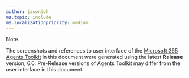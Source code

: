 ```yaml
---
author: jasonjoh
ms.topic: include
ms.localizationpriority: medium
---
```


<!-- markdownlint-disable MD041-->

> [!NOTE]
> The screenshots and references to user interface of the [Microsoft 365 Agents Toolkit](https://aka.ms/M365AgentsToolkit) in this document were generated using the latest **Release** version, 6.0. Pre-Release versions of Agents Toolkit may differ from the user interface in this document.
